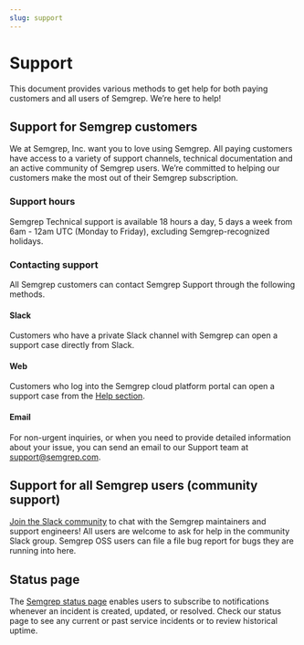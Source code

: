 ```yaml
---
slug: support
---
```


# Support

This document provides various methods to get help for both paying customers and all users of Semgrep. We’re here to help!

## Support for Semgrep customers

We at Semgrep, Inc. want you to love using Semgrep. All paying customers have access to a variety of support channels, technical documentation and an active community of Semgrep users. We’re committed to helping our customers make the most out of their Semgrep subscription.

### Support hours

Semgrep Technical support is available 18 hours a day, 5 days a week from 6am - 12am UTC (Monday to Friday), excluding Semgrep-recognized holidays.

### Contacting support

All Semgrep customers can contact Semgrep Support through the following methods.

#### Slack

Customers who have a private Slack channel with Semgrep can open a support case directly from Slack. 

#### Web

Customers who log into the Semgrep cloud platform portal can open a support case from the [Help section](https://semgrep.dev/orgs/-/support). 

#### Email

For non-urgent inquiries, or when you need to provide detailed information about your issue, you can send an email to our Support team at [support@semgrep.com](mailto:support@semgrep.com).

## Support for all Semgrep users (community support)

[Join the Slack community](https://go.semgrep.dev/slack) to chat with the Semgrep maintainers and support engineers! All users are welcome to ask for help in the community Slack group. Semgrep OSS users can file a file bug report for bugs they are running into here.

## Status page

The [Semgrep status page](https://status.semgrep.dev/) enables users to subscribe to notifications whenever an incident is created, updated, or resolved. Check our status page to see any current or past service incidents or to review historical uptime.
